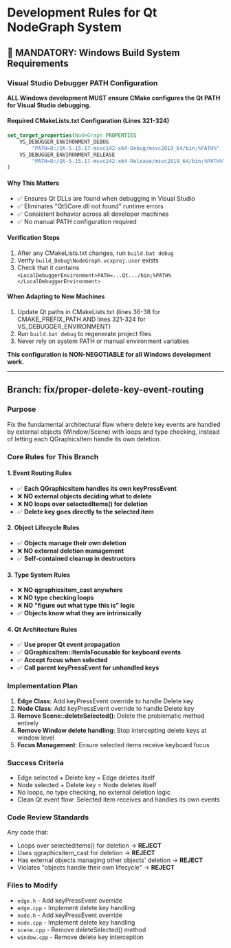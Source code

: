 # Development Rules for Qt NodeGraph System

## 🔧 **MANDATORY: Windows Build System Requirements**

### Visual Studio Debugger PATH Configuration

**ALL Windows development MUST ensure CMake configures the Qt PATH for Visual Studio debugging.**

#### Required CMakeLists.txt Configuration (Lines 321-324)

```cmake
set_target_properties(NodeGraph PROPERTIES
    VS_DEBUGGER_ENVIRONMENT_DEBUG
        "PATH=D:/Qt-5.15.17-msvc142-x64-Debug/msvc2019_64/bin;%PATH%"
    VS_DEBUGGER_ENVIRONMENT_RELEASE
        "PATH=D:/Qt-5.15.17-msvc142-x64-Release/msvc2019_64/bin;%PATH%"
)
```

#### Why This Matters

- ✅ Ensures Qt DLLs are found when debugging in Visual Studio
- ✅ Eliminates "Qt5Core.dll not found" runtime errors
- ✅ Consistent behavior across all developer machines
- ✅ No manual PATH configuration required

#### Verification Steps

1. After any CMakeLists.txt changes, run `build.bat debug`
2. Verify `build_Debug\NodeGraph.vcxproj.user` exists
3. Check that it contains `<LocalDebuggerEnvironment>PATH=...Qt.../bin;%PATH%</LocalDebuggerEnvironment>`

#### When Adapting to New Machines

1. Update Qt paths in CMakeLists.txt (lines 36-38 for CMAKE_PREFIX_PATH AND lines 321-324 for VS_DEBUGGER_ENVIRONMENT)
2. Run `build.bat debug` to regenerate project files
3. Never rely on system PATH or manual environment variables

**This configuration is NON-NEGOTIABLE for all Windows development work.**

---

## Branch: fix/proper-delete-key-event-routing

### Purpose
Fix the fundamental architectural flaw where delete key events are handled by external objects (Window/Scene) with loops and type checking, instead of letting each QGraphicsItem handle its own deletion.

### Core Rules for This Branch

#### 1. Event Routing Rules
- ✅ **Each QGraphicsItem handles its own keyPressEvent**
- ❌ **NO external objects deciding what to delete**
- ❌ **NO loops over selectedItems() for deletion**
- ✅ **Delete key goes directly to the selected item**

#### 2. Object Lifecycle Rules  
- ✅ **Objects manage their own deletion**
- ❌ **NO external deletion management**
- ✅ **Self-contained cleanup in destructors**

#### 3. Type System Rules
- ❌ **NO qgraphicsitem_cast anywhere**
- ❌ **NO type checking loops**
- ❌ **NO "figure out what type this is" logic**
- ✅ **Objects know what they are intrinsically**

#### 4. Qt Architecture Rules
- ✅ **Use proper Qt event propagation**
- ✅ **QGraphicsItem::ItemIsFocusable for keyboard events**
- ✅ **Accept focus when selected**
- ✅ **Call parent keyPressEvent for unhandled keys**

### Implementation Plan

1. **Edge Class**: Add keyPressEvent override to handle Delete key
2. **Node Class**: Add keyPressEvent override to handle Delete key  
3. **Remove Scene::deleteSelected()**: Delete the problematic method entirely
4. **Remove Window delete handling**: Stop intercepting delete keys at window level
5. **Focus Management**: Ensure selected items receive keyboard focus

### Success Criteria

- Edge selected + Delete key = Edge deletes itself
- Node selected + Delete key = Node deletes itself  
- No loops, no type checking, no external deletion logic
- Clean Qt event flow: Selected item receives and handles its own events

### Code Review Standards

Any code that:
- Loops over selectedItems() for deletion → **REJECT**
- Uses qgraphicsitem_cast for deletion → **REJECT**
- Has external objects managing other objects' deletion → **REJECT**
- Violates "objects handle their own lifecycle" → **REJECT**

### Files to Modify

- `edge.h` - Add keyPressEvent override
- `edge.cpp` - Implement delete key handling
- `node.h` - Add keyPressEvent override  
- `node.cpp` - Implement delete key handling
- `scene.cpp` - Remove deleteSelected() method
- `window.cpp` - Remove delete key interception